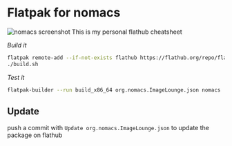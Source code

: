 # Flatpak for nomacs
![nomacs screenshot](https://nomacs.org/wp-content/uploads/2020/03/img-2020-03-18-11.49.26-1.png)
This is my personal flathub cheatsheet

*Build it*
```bash
flatpak remote-add --if-not-exists flathub https://flathub.org/repo/flathub.flatpakrepo
./build.sh
```

*Test it*
```bash
flatpak-builder --run build_x86_64 org.nomacs.ImageLounge.json nomacs
```

## Update
push a commit with `Update org.nomacs.ImageLounge.json` to update the package on flathub
